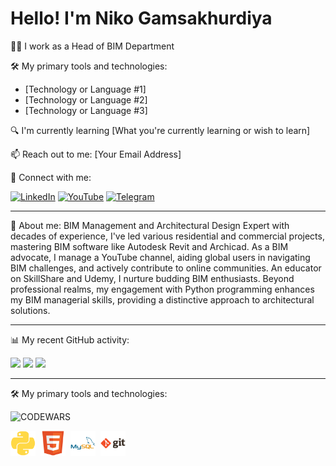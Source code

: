 # Hello! I'm Niko Gamsakhurdiya

👨‍💻 I work as a Head of BIM Department

🛠 My primary tools and technologies:

- [Technology or Language #1]
- [Technology or Language #2]
- [Technology or Language #3]

🔍 I'm currently learning [What you're currently learning or wish to learn]

📫 Reach out to me: [Your Email Address]

🔗 Connect with me:

[![LinkedIn](https://img.shields.io/badge/LinkedIn-0077B5?style=for-the-badge&logo=linkedin&logoColor=white)](https://www.linkedin.com/in/gamsakhurdiya/)
[![YouTube](https://img.shields.io/badge/YouTube-FF0000?style=for-the-badge&logo=youtube&logoColor=white)](https://www.youtube.com/channel/UCRhID0powzDpE4D2KuVKGHg)
[![Telegram](https://img.shields.io/badge/Telegram-2CA5E0?style=for-the-badge&logo=telegram&logoColor=white)](https://t.me/NikoGamsakhurdiya)

---

💼 About me:
BIM Management and Architectural Design Expert with decades of experience, I've led various residential and commercial projects, mastering BIM software like Autodesk Revit and Archicad. As a BIM advocate, I manage a YouTube channel, aiding global users in navigating BIM challenges, and actively contribute to online communities. An educator on SkillShare and Udemy, I nurture budding BIM enthusiasts. Beyond professional realms, my engagement with Python programming enhances my BIM managerial skills, providing a distinctive approach to architectural solutions.

---

📊 My recent GitHub activity:

![](http://github-profile-summary-cards.vercel.app/api/cards/profile-details?username=eleron96&theme=apprentice)
![](http://github-profile-summary-cards.vercel.app/api/cards/repos-per-language?username=eleron96&theme=apprentice)
![](http://github-profile-summary-cards.vercel.app/api/cards/stats?username=eleron96&theme=apprentice)

---

🛠 My primary tools and technologies:

<div>  
  <img src="https://www.codewars.com/users/eleron96/badges/small" title="CODEWARS" alt="CODEWARS"/>&nbsp;
  
  <img src="https://github.com/devicons/devicon/blob/master/icons/python/python-plain.svg" title="PYTHON" alt="PYTHON" width="40" height="40"/>&nbsp;
  <img src="https://github.com/devicons/devicon/blob/master/icons/html5/html5-original.svg" title="HTML5" alt="HTML" width="40" height="40"/>&nbsp;
  <img src="https://github.com/devicons/devicon/blob/master/icons/mysql/mysql-original-wordmark.svg" title="MySQL"  alt="MySQL" width="40" height="40"/>&nbsp;
  <img src="https://github.com/devicons/devicon/blob/master/icons/git/git-original-wordmark.svg" title="Git" alt="Git" width="40" height="40"/>&nbsp;
</div>


